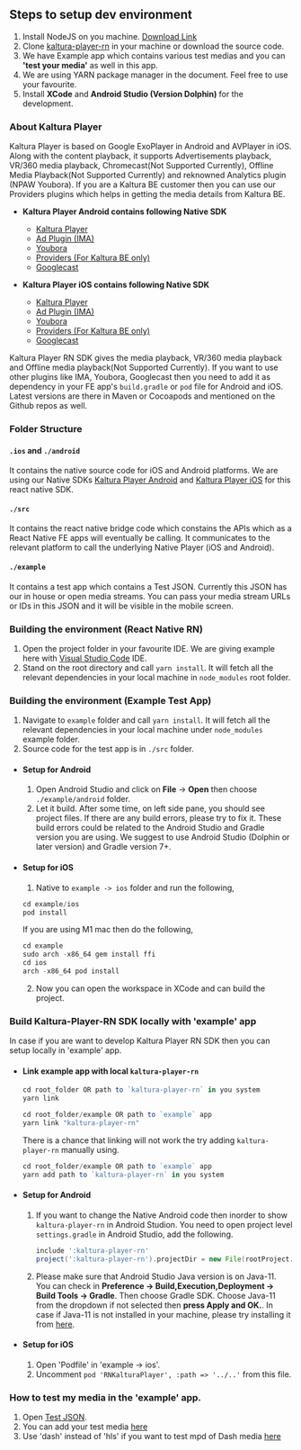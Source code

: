 ## Steps to setup dev environment

1. Install NodeJS on you machine. [Download Link](https://nodejs.org/en/download/)
2. Clone [kaltura-player-rn](https://github.com/kaltura/kaltura-player-rn) in your machine or download the source code.
3. We have Example app which contains various test medias and you can **'test your media'** as well in this app.
4. We are using YARN package manager in the document. Feel free to use your favourite.
5. Install **XCode** and **Android Studio (Version Dolphin)** for the development.

### About Kaltura Player

Kaltura Player is based on Google ExoPlayer in Android and AVPlayer in iOS. Along with the content playback, it supports Advertisements playback, VR/360 media playback, Chromecast(Not Supported Currently), Offline Media Playback(Not Supported Currently) and reknowned Analytics plugin (NPAW Youbora). If you are a Kaltura BE customer then you can use our Providers plugins which helps in getting the media details from Kaltura BE.

- **Kaltura Player Android contains following Native SDK**
  - [Kaltura Player](https://github.com/kaltura/kaltura-player-android)
  - [Ad Plugin (IMA)](https://github.com/kaltura/playkit-android-ima)
  - [Youbora](https://github.com/kaltura/playkit-android-youbora)
  - [Providers (For Kaltura BE only)](https://github.com/kaltura/playkit-android-providers)
  - [Googlecast](https://github.com/kaltura/playkit-android-googlecast)

- **Kaltura Player iOS contains following Native SDK**
  - [Kaltura Player](https://github.com/kaltura/kaltura-player-ios)
  - [Ad Plugin (IMA)](https://github.com/kaltura/playkit-ios-ima)
  - [Youbora](https://github.com/kaltura/playkit-ios-youbora)
  - [Providers (For Kaltura BE only)](https://github.com/kaltura/playkit-ios-providers)
  - [Googlecast](https://github.com/kaltura/playkit-ios-googlecast)


Kaltura Player RN SDK gives the media playback, VR/360 media playback and Offline media playback(Not Supported Currently). If you want to use other plugins like IMA, Youbora, Googlecast then you need to add it as dependency in your FE app's `build.gradle` or `pod` file for Android and iOS. Latest versions are there in Maven or Cocoapods and mentioned on the Github repos as well.

### Folder Structure

#### `.ios` and `./android` 

It contains the native source code for iOS and Android platforms. We are using our Native SDKs [Kaltura Player Android](https://github.com/kaltura/kaltura-player-android) and [Kaltura Player iOS](https://github.com/kaltura/kaltura-player-ios) for this react native SDK.

#### `./src` 

It contains the react native bridge code which constains the APIs which as a React Native FE apps will eventually be calling. It communicates to the relevant platform to call the underlying Native Player (iOS and Android).

#### `./example`

It contains a test app which contains a Test JSON. Currently this JSON has our in house or open media streams. You can pass your media stream URLs or IDs in this JSON and it will be visible in the mobile screen.

### Building the environment (React Native RN)

1. Open the project folder in your favourite IDE. We are giving example here with [Visual Studio Code](https://code.visualstudio.com/download) IDE.
2. Stand on the root directory and call `yarn install`. It will fetch all the relevant dependencies in your local machine in `node_modules` root folder.

### Building the environment (Example Test App)

  1. Navigate to `example` folder and call `yarn install`. It will fetch all the relevant dependencies in your local machine under `node_modules` example folder.
  2. Source code for the test app is in `./src` folder.

- #### Setup for Android

  1. Open Android Studio and click on **File** -> **Open** then choose `./example/android` folder.
  2. Let it build. After some time, on left side pane, you should see project files. If there are any build errors, please try to fix it. These build errors could be related to the Android Studio and Gradle version you are using. We suggest to use Android Studio (Dolphin or later version) and Gradle version 7+.


- #### Setup for iOS

  1. Native to `example -> ios` folder and run the following,

    ```js
    cd example/ios
    pod install
    ```

    If you are using M1 mac then do the following,

    ```js
    cd example
    sudo arch -x86_64 gem install ffi
    cd ios  
    arch -x86_64 pod install 
    ```

  2. Now you can open the workspace in XCode and can build the project.

### Build Kaltura-Player-RN SDK locally with 'example' app

In case if you are want to develop Kaltura Player RN SDK then you can setup locally in 'example' app. 

  - #### Link example app with local `kaltura-player-rn`

      ```js
      cd root_folder OR path to `kaltura-player-rn` in you system 
      yarn link

      cd root_folder/example OR path to `example` app
      yarn link "kaltura-player-rn"
      ```

    There is a chance that linking will not work the try adding `kaltura-player-rn` manually using.

      ```js
      cd root_folder/example OR path to `example` app
      yarn add path to `kaltura-player-rn` in you system
      ```

  - #### Setup for Android

    1. If you want to change the Native Android code then inorder to show `kaltura-player-rn` in Android Studion. You need to open project level `settings.gradle` in Android Studio, add the following.

        ```gradle
        include ':kaltura-player-rn'
        project(':kaltura-player-rn').projectDir = new File(rootProject.projectDir, '../../android')
        ```
    
    2. Please make sure that Android Studio Java version is on Java-11. You can check in **Preference -> Build,Execution,Deployment -> Build Tools -> Gradle**. Then choose Gradle SDK. Choose Java-11 from the dropdown if not selected then **press Apply and OK.**. In case if Java-11 is not installed in your machine, please try installing it from [here](https://www.oracle.com/downloads/).

  - #### Setup for iOS

    1. Open 'Podfile' in 'example -> ios'.
    2. Uncomment `pod 'RNKalturaPlayer', :path => '../..'` from this file. 


### How to test my media in the 'example' app.

  1. Open [Test JSON](https://github.com/kaltura/kaltura-player-rn/blob/develop/example/src/test/PlayerTest.json).
  2. You can add your test media [here](https://github.com/kaltura/kaltura-player-rn/blob/50e7f3e88ca9212c7478969f3f900515339e7517/example/src/test/PlayerTest.json#L75)
  3. Use 'dash' instead of 'hls' if you want to test mpd of Dash media [here](https://github.com/kaltura/kaltura-player-rn/blob/50e7f3e88ca9212c7478969f3f900515339e7517/example/src/test/PlayerTest.json#L85)


